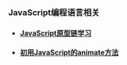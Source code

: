 ### JavaScript编程语言相关
- #### [JavaScript原型链学习](./JavaScript%E5%8E%9F%E5%9E%8B%E9%93%BE%E5%AD%A6%E4%B9%A0.md)
- #### [初用JavaScript的animate方法](./%E5%88%9D%E7%94%A8JavaScript%E4%B8%ADanimate%E6%96%B9%E6%B3%95.md)
